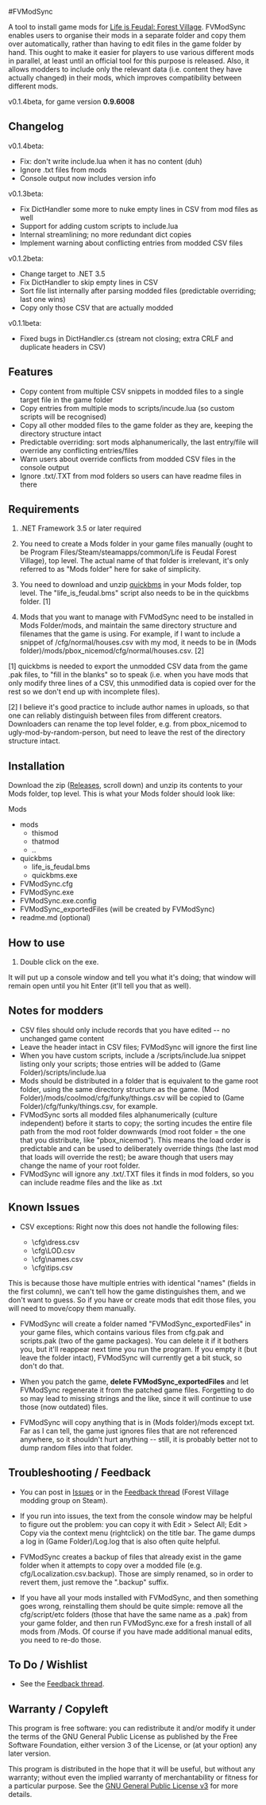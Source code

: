 #FVModSync

A tool to install game mods for [Life is Feudal: Forest Village]. FVModSync enables users to organise their mods in a separate folder and copy them over automatically, rather than having to edit files in the game folder by hand. This ought to make it easier for players to use various different mods in parallel, at least until an official tool for this purpose is released. Also, it allows modders to include only the relevant data (i.e. content they have actually changed) in their mods, which improves compatibility between different mods.

v0.1.4beta, for game version **0.9.6008**


Changelog
--
v0.1.4beta:
* Fix: don't write include.lua when it has no content (duh)
* Ignore .txt files from mods 
* Console output now includes version info

v0.1.3beta:
* Fix DictHandler some more to nuke empty lines in CSV from mod files as well
* Support for adding custom scripts to include.lua
* Internal streamlining; no more redundant dict copies
* Implement warning about conflicting entries from modded CSV files

v0.1.2beta:
* Change target to .NET 3.5
* Fix DictHandler to skip empty lines in CSV  
* Sort file list internally after parsing modded files (predictable overriding; last one wins)
* Copy only those CSV that are actually modded

v0.1.1beta:
* Fixed bugs in DictHandler.cs (stream not closing; extra CRLF and duplicate headers in CSV)


Features
--
* Copy content from multiple CSV snippets in modded files to a single target file in the game folder
* Copy entries from multiple mods to scripts/incude.lua (so custom scripts will be recognised)
* Copy all other modded files to the game folder as they are, keeping the directory structure intact
* Predictable overriding: sort mods alphanumerically, the last entry/file will override any conflicting entries/files
* Warn users about override conflicts from modded CSV files in the console output
* Ignore .txt/.TXT from mod folders so users can have readme files in there


Requirements
--
1. .NET Framework 3.5 or later required

2. You need to create a Mods folder in your game files manually (ought to be Program Files/Steam/steamapps/common/Life is Feudal Forest Village), top level. The actual name of that folder is irrelevant, it's only referred to as "Mods folder" here for sake of simplicity.

3. You need to download and unzip [quickbms] in your Mods folder, top level. The "life_is_feudal.bms" script also needs to be in the quickbms folder. [1]

4. Mods that you want to manage with FVModSync need to be installed in Mods Folder/mods, and maintain the same directory structure and filenames that the game is using. For example, if I want to include a snippet of /cfg/normal/houses.csv with my mod, it needs to be in (Mods folder)/mods/pbox_nicemod/cfg/normal/houses.csv. [2] 


[1] quickbms is needed to export the unmodded CSV data from the game .pak files, to "fill in the blanks" so to speak (i.e. when you have mods that only modify three lines of a CSV, this unmodified data is copied over for the rest so we don't end up with incomplete files).

[2] I believe it's good practice to include author names in uploads, so that one can reliably distinguish between files from different creators. Downloaders can rename the top level folder, e.g. from pbox_nicemod to ugly-mod-by-random-person, but need to leave the rest of the directory structure intact.


Installation
--
Download the zip ([Releases], scroll down) and unzip its contents to your Mods folder, top level. This is what your Mods folder should look like: 

Mods
* mods
    * thismod
    * thatmod
    * ..
* quickbms
    * life_is_feudal.bms
    * quickbms.exe
* FVModSync.cfg
* FVModSync.exe
* FVModSync.exe.config
* FVModSync_exportedFiles (will be created by FVModSync)
* readme.md (optional)


How to use
--
1. Double click on the exe. 

It will put up a console window and tell you what it's doing; that window will remain open until you hit Enter (it'll tell you that as well).


Notes for modders
--
* CSV files should only include records that you have edited -- no unchanged game content
* Leave the header intact in CSV files; FVModSync will ignore the first line
* When you have custom scripts, include a /scripts/include.lua snippet listing only your scripts; those entries will be added to (Game Folder)/scripts/include.lua 
* Mods should be distributed in a folder that is equivalent to the game root folder, using the same directory structure as the game. (Mod Folder)/mods/coolmod/cfg/funky/things.csv will be copied to (Game Folder)/cfg/funky/things.csv, for example.
* FVModSync sorts all modded files alphanumerically (culture independent) before it starts to copy; the sorting incudes the entire file path from the mod root folder downwards (mod root folder = the one that you distribute, like "pbox_nicemod"). This means the load order is predictable and can be used to deliberately override things (the last mod that loads will override the rest); be aware though that users may change the name of your root folder.
* FVModSync will ignore any .txt/.TXT files it finds in mod folders, so you can include readme files and the like as .txt


Known Issues
--
* CSV exceptions: Right now this does not handle the following files:

  * \cfg\dress.csv
  * \cfg\LOD.csv
  * \cfg\names.csv
  * \cfg\tips.csv

This is because those have multiple entries with identical "names" (fields in the first column), we can't tell how the game distinguishes them, and we don't want to guess. So if you have or create mods that edit those files, you will need to move/copy them manually.

* FVModSync will create a folder named "FVModSync_exportedFiles" in your game files, which contains various files  from cfg.pak and scripts.pak (two of the game packages). You can delete it if it bothers you, but it'll reappear next time you run the program. If you empty it (but leave the folder intact), FVModSync will currently get a bit stuck, so don't do that. 

* When you patch the game, **delete FVModSync_exportedFiles** and let FVModSync regenerate it from the patched game files. Forgetting to do so may lead to missing strings and the like, since it will continue to use those (now outdated) files.

* FVModSync will copy anything that is in (Mods folder)/mods except txt. Far as I can tell, the game just ignores files that are not referenced anywhere, so it shouldn't hurt anything -- still, it is probably better not to dump random files into that folder.


Troubleshooting / Feedback
--
* You can post in [Issues] or in the [Feedback thread] (Forest Village modding group on Steam).

* If you run into issues, the text from the console window may be helpful to figure out the problem: you can copy it with Edit > Select All; Edit > Copy via the context menu (rightclick) on the title bar. The game dumps a log in (Game Folder)/Log.log that is also often quite helpful.

* FVModSync creates a backup of files that already exist in the game folder when it attempts to copy over a modded file (e.g. cfg/Localization.csv.backup). Those are simply renamed, so in order to revert them, just remove the ".backup" suffix.

* If you have all your mods installed with FVModSync, and then something goes wrong, reinstalling them should be quite simple: remove all the cfg/script/etc folders (those that have the same name as a .pak) from your game folder, and then run FVModSync.exe for a fresh install of all mods from /Mods. Of course if you have made additional manual edits, you need to re-do those.


To Do / Wishlist
--
* See the [Feedback thread].


Warranty / Copyleft
--
This program is free software: you can redistribute it and/or modify it under the terms of the GNU General Public License as published by the Free Software Foundation, either version 3 of the License, or (at your option) any later version.

This program is distributed in the hope that it will be useful, but without any warranty; without even the implied warranty of merchantability or fitness for a particular purpose. See the [GNU General Public License v3] for more details.


[Life is Feudal: Forest Village]: http://steamcommunity.com/app/496460/
[quickbms]: http://aluigi.altervista.org/quickbms.htm
[GNU General Public License v3]: https://www.gnu.org/licenses/gpl-3.0.txt
[Releases]: https://github.com/pboxx/FVModSync/releases
[Issues]: https://github.com/pboxx/FVModSync/issues
[Feedback thread]: http://steamcommunity.com/groups/ForestVillageModding/discussions/0/154643249631885475/
